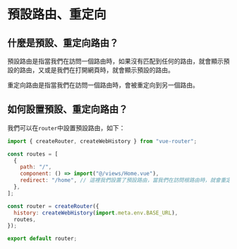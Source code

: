 # 預設路由、重定向

## 什麼是預設、重定向路由？

預設路由是指當我們在訪問一個路由時，如果沒有匹配到任何的路由，就會顯示預設的路由，又或是我們在打開網頁時，就會顯示預設的路由。

重定向路由是指當我們在訪問一個路由時，會被重定向到另一個路由。

## 如何設置預設、重定向路由？

我們可以在`router`中設置預設路由，如下：

```js
import { createRouter, createWebHistory } from "vue-router";

const routes = [
  {
    path: "/",
    component: () => import("@/views/Home.vue"),
    redirect: "/home", // 這裡我們設置了預設路由，當我們在訪問根路由時，就會重定向到`/home`這個路由
  },
];

const router = createRouter({
  history: createWebHistory(import.meta.env.BASE_URL),
  routes,
});

export default router;
```
